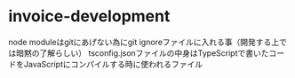 <!-- メモ書き欄 -->
# invoice-development
node moduleはgitにあげない為にgit ignoreファイルに入れる事（開発する上では暗黙の了解らしい）
tsconfig.jsonファイルの中身はTypeScriptで書いたコードをJavaScriptにコンパイルする時に使われるファイル